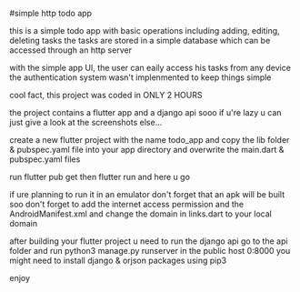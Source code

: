 #simple http todo app

this is a simple todo app with basic operations including adding, editing, deleting tasks
the tasks are stored in a simple database which can be accessed through an http server

with the simple app UI, the user can eaily access his tasks from any device
the authentication system wasn't implenmented to keep things simple

cool fact, this project was coded in ONLY 2 HOURS


the project contains a flutter app and a django api
sooo if u're lazy u can just give a look at the screenshots else...

create a new flutter project with the name todo_app and copy the lib folder & pubspec.yaml file 
into your app directory and overwrite the main.dart & pubspec.yaml files

run flutter pub get then flutter run and here u go

if ure planning to run it in an emulator don't forget that an apk will be built
soo don't forget to add the internet access permission and the AndroidManifest.xml
and change the domain in links.dart to your local domain


after building your flutter project u need to run the django api
go to the api folder and run python3 manage.py runserver in the public host 0:8000
you might need to install django & orjson packages using pip3

enjoy 

